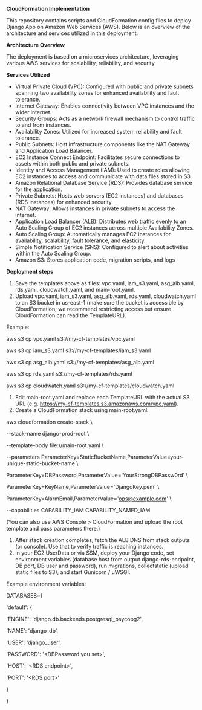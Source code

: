**CloudFormation Implementation**

This repository contains scripts and CloudFormation config files to deploy Django App on Amazon Web Services (AWS). Below is an overview of the architecture and services utilized in this deployment.

**Architecture Overview**

The deployment is based on a microservices architecture, leveraging various AWS services for scalability, reliability, and security

**Services Utilized**

- Virtual Private Cloud (VPC): Configured with public and private subnets spanning two availability zones for enhanced availability and fault tolerance.
- Internet Gateway: Enables connectivity between VPC instances and the wider internet.
- Security Groups: Acts as a network firewall mechanism to control traffic to and from instances.
- Availability Zones: Utilized for increased system reliability and fault tolerance.
- Public Subnets: Host infrastructure components like the NAT Gateway and Application Load Balancer.
- EC2 Instance Connect Endpoint: Facilitates secure connections to assets within both public and private subnets.
- Identity and Access Management (IAM): Used to create roles allowing EC2 instances to access and communicate with data files stored in S3.
- Amazon Relational Database Service (RDS): Provides database service for the application.
- Private Subnets: Hosts web servers (EC2 instances) and databases (RDS instances) for enhanced security.
- NAT Gateway: Allows instances in private subnets to access the internet.
- Application Load Balancer (ALB): Distributes web traffic evenly to an Auto Scaling Group of EC2 instances across multiple Availability Zones.
- Auto Scaling Group: Automatically manages EC2 instances for availability, scalability, fault tolerance, and elasticity.
- Simple Notification Service (SNS): Configured to alert about activities within the Auto Scaling Group.
- Amazon S3: Stores application code, migration scripts, and logs

**Deployment steps**

1. Save the templates above as files: vpc.yaml, iam_s3.yaml, asg_alb.yaml, rds.yaml, cloudwatch.yaml, and main-root.yaml.
2. Upload vpc.yaml, iam_s3.yaml, asg_alb.yaml, rds.yaml, cloudwatch.yaml to an S3 bucket in us-east-1 (make sure the bucket is accessible by CloudFormation; we recommend restricting access but ensure CloudFormation can read the TemplateURL).

Example:

aws s3 cp vpc.yaml s3://my-cf-templates/vpc.yaml

aws s3 cp iam_s3.yaml s3://my-cf-templates/iam_s3.yaml

aws s3 cp asg_alb.yaml s3://my-cf-templates/asg_alb.yaml

aws s3 cp rds.yaml s3://my-cf-templates/rds.yaml

aws s3 cp cloudwatch.yaml s3://my-cf-templates/cloudwatch.yaml

1. Edit main-root.yaml and replace each TemplateURL with the actual S3 URL (e.g. <https://my-cf-templates.s3.amazonaws.com/vpc.yaml>).
2. Create a CloudFormation stack using main-root.yaml:

aws cloudformation create-stack \\

\--stack-name django-prod-root \\

\--template-body file://main-root.yaml \\

\--parameters ParameterKey=StaticBucketName,ParameterValue=your-unique-static-bucket-name \\

ParameterKey=DBPassword,ParameterValue='YourStrongDBPassw0rd' \\

ParameterKey=KeyName,ParameterValue='DjangoKey.pem' \\

ParameterKey=AlarmEmail,ParameterValue='<ops@example.com>' \\

\--capabilities CAPABILITY_IAM CAPABILITY_NAMED_IAM

(You can also use AWS Console > CloudFormation and upload the root template and pass parameters there.)

1. After stack creation completes, fetch the ALB DNS from stack outputs (or console). Use that to verify traffic is reaching instances.
2. In your EC2 UserData or via SSM, deploy your Django code, set environment variables (database host from output django-rds-endpoint, DB port, DB user and password), run migrations, collectstatic (upload static files to S3), and start Gunicorn / uWSGI.

Example environment variables:

DATABASES={

'default': {

'ENGINE': 'django.db.backends.postgresql_psycopg2',

'NAME': 'django_db',

'USER': 'django_user',

'PASSWORD': '&lt;DBPassword you set&gt;',

'HOST': '&lt;RDS endpoint&gt;',

'PORT': '&lt;RDS port&gt;'

}

}
